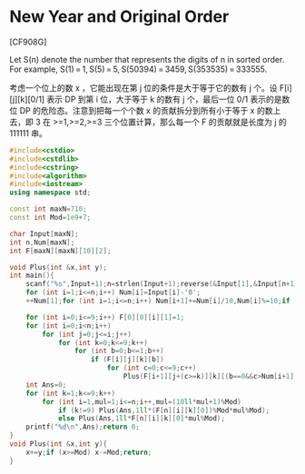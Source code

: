 # New Year and Original Order
[CF908G]

Let S(n) denote the number that represents the digits of n in sorted order. For example, S(1) = 1, S(5) = 5, S(50394) = 3459, S(353535) = 333555.

考虑一个位上的数 x ，它能出现在第 j 位的条件是大于等于它的数有 j 个。设 F[i][j][k][0/1] 表示 DP 到第 i 位，大于等于 k 的数有 j 个，最后一位 0/1 表示的是数位 DP 的危险态。注意到把每一个个数 x 的贡献拆分到所有小于等于 x 的数上去，即 3 在 >=1,>=2,>=3 三个位置计算，那么每一个 F 的贡献就是长度为 j 的 111111 串。

```cpp
#include<cstdio>
#include<cstdlib>
#include<cstring>
#include<algorithm>
#include<iostream>
using namespace std;

const int maxN=710;
const int Mod=1e9+7;

char Input[maxN];
int n,Num[maxN];
int F[maxN][maxN][10][2];

void Plus(int &x,int y);
int main(){
    scanf("%s",Input+1);n=strlen(Input+1);reverse(&Input[1],&Input[n+1]);
    for (int i=1;i<=n;i++) Num[i]=Input[i]-'0';
    ++Num[1];for (int i=1;i<=n;i++) Num[i+1]+=Num[i]/10,Num[i]%=10;if (Num[n+1]) ++n;

    for (int i=0;i<=9;i++) F[0][0][i][1]=1;
    for (int i=0;i<n;i++)
        for (int j=0;j<=i;j++)
            for (int k=0;k<=9;k++)
                for (int b=0;b<=1;b++)
                    if (F[i][j][k][b])
                        for (int c=0;c<=9;c++)
                            Plus(F[i+1][j+(c>=k)][k][(b==0&&c>Num[i+1])||(b==1&&c>=Num[i+1])],F[i][j][k][b]);
    int Ans=0;
    for (int k=1;k<=9;k++)
        for (int i=1,mul=1;i<=n;i++,mul=(10ll*mul+1)%Mod)
            if (k!=9) Plus(Ans,1ll*(F[n][i][k][0])%Mod*mul%Mod);
            else Plus(Ans,1ll*F[n][i][k][0]*mul%Mod);
    printf("%d\n",Ans);return 0; 
}
void Plus(int &x,int y){
    x+=y;if (x>=Mod) x-=Mod;return;
}
```